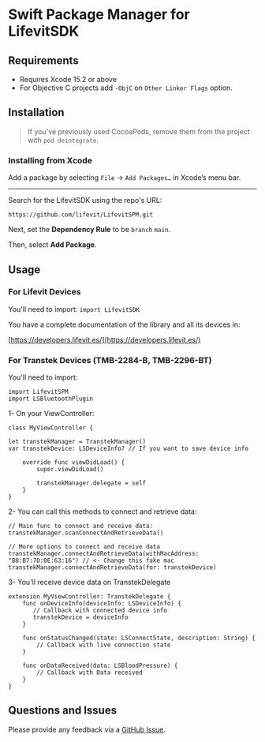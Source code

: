 # Swift Package Manager for LifevitSDK

## Requirements

- Requires Xcode 15.2 or above
- For Objective C projects add `-ObjC` on `Other Linker Flags` option.



## Installation

> If you've previously used CocoaPods, remove them from the project with `pod deintegrate`.

### Installing from Xcode

Add a package by selecting `File` → `Add Packages…` in Xcode’s menu bar.


---

Search for the LifevitSDK using the repo's URL:
```
https://github.com/lifevit/LifevitSPM.git
```

Next, set the **Dependency Rule** to be `branch` `main`.

Then, select **Add Package**.


## Usage
### For Lifevit Devices
You'll need to import:
`import LifevitSDK`

You have a complete documentation of the library and all its devices in:

[https://developers.lifevit.es/](https://developers.lifevit.es/)


### For Transtek Devices (TMB-2284-B, TMB-2296-BT)

You'll need to import:

```
import LifevitSPM
import LSBluetoothPlugin
```

1- On your ViewController:

```
class MyViewController {

let transtekManager = TranstekManager()
var transtekDevice: LSDeviceInfo? // If you want to save device info
    
    override func viewDidLoad() {
        super.viewDidLoad()
        
        transtekManager.delegate = self
    }
}

```

2- You can call this methods to connect and retrieve data:

```
// Main func to connect and receive data:
transtekManager.scanConnectAndRetrieveData()

// More options to connect and receive data
transtekManager.connectAndRetrieveData(withMacAddress: "B8:B7:7D:0E:63:16") // <- Change this fake mac
transtekManager.connectAndRetrieveData(for: transtekDevice)
```


3- You'll receive device data on TranstekDelegate

```
extension MyViewController: TranstekDelegate {
	func onDeviceInfo(deviceInfo: LSDeviceInfo) {
       // Callback with connected device info 
       transtekDevice = deviceInfo
    }
    
	func onStatusChanged(state: LSConnectState, description: String) {
        // Callback with live connection state
    }
    
	func onDataReceived(data: LSBloodPressure) {
        // Callback with Data received
    }
}
```

## Questions and Issues

Please provide any feedback via a [GitHub
Issue](https://github.com/lifevit/LifevitSPM/issues).
